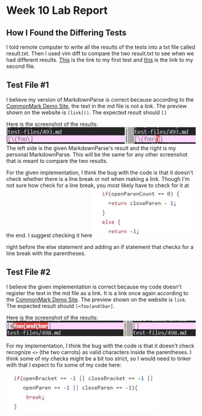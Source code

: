 # __Week 10 Lab Report__ 

## How I Found the Differing Tests
I told remote computer to write all the results of the tests into a txt file called result.txt. Then I used vim diff to compare the two result.txt to see when we had different results. [This](https://github.com/nidhidhamnani/markdown-parser/blob/main/test-files/493.md) is the link to my first test and [this](https://github.com/nidhidhamnani/markdown-parser/blob/main/test-files/498.md) is the link to my second file. 

## Test File #1
I believe my version of MarkdownParse is correct because according to the [CommonMark Demo Site](https://spec.commonmark.org/dingus/), the text in the md file is not a link. The preview shown on the website is ``[link]()``. The expected result should ``[]``

 Here is the screenshot of the results:
![](test493.JPG)
The left side is the given MarkdownParse's result and the right is my personal MarkdownParse. This will be the same for any other screenshot that is meant to compare the two results. 

For the given implementation, I think the bug with the code is that it doesn't check whether there is a line break or not when making a link. Though I'm not sure how check for a line break, you most likely have to check for it at the end. I suggest checking it here
![](fix_first_where.JPG)

right before the else statement and adding an if statement that checks for a line break with the parentheses. 

## Test File #2

I believe the given implementation is correct because my code doesn't register the text in the md file as a link. It is a link once again according to the  [CommonMark Demo Site](https://spec.commonmark.org/dingus/). The preview shown on the website is ``link``. The expected result should ``[<foo(and(bar]``.

Here is the screenshot of the results:
![](test498.JPG)

For my implementation, I think the bug with the code is that it doesn't check recognize ``<>`` (the two carrots) as valid characters inside the parentheses. I think some of my checks might be a bit too strict, so I would need to tinker with that I expect to fix some of my code here:

![](fix_second_where.JPG)
